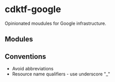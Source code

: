 # cdktf-google

Opinionated moudules for Google infrastructure.

## Modules


## Conventions

* Avoid abbreviations
* Resource name qualifiers - use underscore "_"
